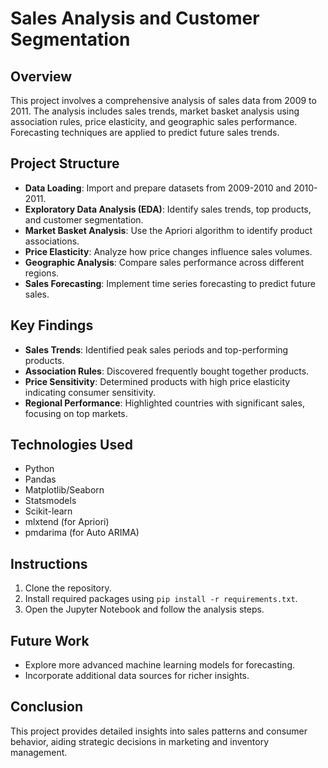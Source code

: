 # Sales Analysis and Customer Segmentation

## Overview
This project involves a comprehensive analysis of sales data from 2009 to 2011. The analysis includes sales trends, market basket analysis using association rules, price elasticity, and geographic sales performance. Forecasting techniques are applied to predict future sales trends.

## Project Structure
- **Data Loading**: Import and prepare datasets from 2009-2010 and 2010-2011.
- **Exploratory Data Analysis (EDA)**: Identify sales trends, top products, and customer segmentation.
- **Market Basket Analysis**: Use the Apriori algorithm to identify product associations.
- **Price Elasticity**: Analyze how price changes influence sales volumes.
- **Geographic Analysis**: Compare sales performance across different regions.
- **Sales Forecasting**: Implement time series forecasting to predict future sales.

## Key Findings
- **Sales Trends**: Identified peak sales periods and top-performing products.
- **Association Rules**: Discovered frequently bought together products.
- **Price Sensitivity**: Determined products with high price elasticity indicating consumer sensitivity.
- **Regional Performance**: Highlighted countries with significant sales, focusing on top markets.

## Technologies Used
- Python
- Pandas
- Matplotlib/Seaborn
- Statsmodels
- Scikit-learn
- mlxtend (for Apriori)
- pmdarima (for Auto ARIMA)

## Instructions
1. Clone the repository.
2. Install required packages using `pip install -r requirements.txt`.
3. Open the Jupyter Notebook and follow the analysis steps.

## Future Work
- Explore more advanced machine learning models for forecasting.
- Incorporate additional data sources for richer insights.

## Conclusion
This project provides detailed insights into sales patterns and consumer behavior, aiding strategic decisions in marketing and inventory management.
